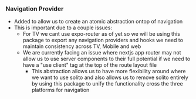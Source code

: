 ### Navigation Provider

- Added to allow us to create an atomic abstraction ontop of navigation
- This is important due to a couple issues:
  - For TV we cant use expo-router as of yet so we will be using this package to export any navigation providers and hooks we need to maintain consistency across TV, Mobile and web
  - We are currently facing an issue where nextjs app router may not allow us to use server components to their full potential if we need to have a "use client" tag at the top of the route layout file
    - This abstraction allows us to have more flexibility around where we want to use solito and also allows us to remove solito entirely by using this package to unify the functionality cross the three platforms for navigation

